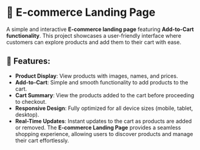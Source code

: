 # 🛒 E-commerce Landing Page

A simple and interactive **E-commerce landing page** featuring **Add-to-Cart functionality**. This project showcases a user-friendly interface where customers can explore products and add them to their cart with ease.

## 🚀 Features:
- **Product Display**: View products with images, names, and prices.
- **Add-to-Cart**: Simple and smooth functionality to add products to the cart.
- **Cart Summary**: View the products added to the cart before proceeding to checkout.
- **Responsive Design**: Fully optimized for all device sizes (mobile, tablet, desktop).
- **Real-Time Updates**: Instant updates to the cart as products are added or removed.
The **E-commerce Landing Page** provides a seamless shopping experience, allowing users to discover products and manage their cart effortlessly.
